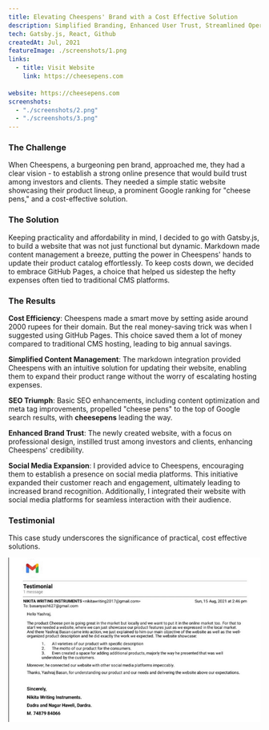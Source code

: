 ```yaml
---
title: Elevating Cheespens' Brand with a Cost Effective Solution
description: Simplified Branding, Enhanced User Trust, Streamlined Operations, and Achieved Remarkable Cost-Effective Solutions for CheesePens
tech: Gatsby.js, React, Github
createdAt: Jul, 2021
featureImage: ./screenshots/1.png
links:
  - title: Visit Website
    link: https://cheesepens.com

website: https://cheesepens.com
screenshots:
  - "./screenshots/2.png"
  - "./screenshots/3.png"
---
```


### The Challenge

When Cheespens, a burgeoning pen brand, approached me, they had a clear vision - to establish a strong online presence that would build trust among investors and clients. They needed a simple static website showcasing their product lineup, a prominent Google ranking for "cheese pens," and a cost-effective solution.

### The Solution

Keeping practicality and affordability in mind, I decided to go with Gatsby.js, to build a website that was not just functional but dynamic. Markdown made content management a breeze, putting the power in Cheespens' hands to update their product catalog effortlessly. To keep costs down, we decided to embrace GitHub Pages, a choice that helped us sidestep the hefty expenses often tied to traditional CMS platforms.

### The Results

**Cost Efficiency**: Cheespens made a smart move by setting aside around 2000 rupees for their domain. But the real money-saving trick was when I suggested using GitHub Pages. This choice saved them a lot of money compared to traditional CMS hosting, leading to big annual savings.

**Simplified Content Management**: The markdown integration provided Cheespens with an intuitive solution for updating their website, enabling them to expand their product range without the worry of escalating hosting expenses.

**SEO Triumph**: Basic SEO enhancements, including content optimization and meta tag improvements, propelled "cheese pens" to the top of Google search results, with **cheesepens** leading the way.

**Enhanced Brand Trust**: The newly created website, with a focus on professional design, instilled trust among investors and clients, enhancing Cheespens' credibility.

**Social Media Expansion**: I provided advice to Cheespens, encouraging them to establish a presence on social media platforms. This initiative expanded their customer reach and engagement, ultimately leading to increased brand recognition. Additionally, I integrated their website with social media platforms for seamless interaction with their audience.

### Testimonial

This case study underscores the significance of practical, cost effective solutions.

<img src="./testimonial.png" alt="testimonial" />
